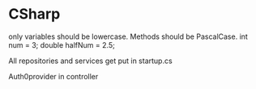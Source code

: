 # CSharp
only variables should be lowercase. Methods should be PascalCase.
int num = 3;
double halfNum = 2.5;


All repositories and services get put in startup.cs

Auth0provider in controller